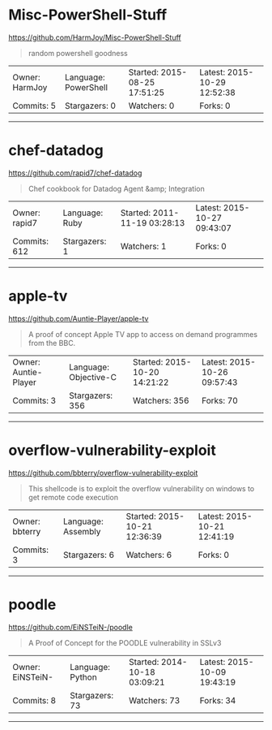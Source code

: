 # Misc-PowerShell-Stuff

https://github.com/HarmJoy/Misc-PowerShell-Stuff
<blockquote>
random powershell goodness
</blockquote>

<table>
<tr><td>Owner: HarmJoy</td>
    <td>Language: PowerShell</td>
    <td>Started: 2015-08-25 17:51:25</td>
    <td>Latest: 2015-10-29 12:52:38</td></tr>
<tr><td>Commits: 5</td>
    <td>Stargazers: 0</td>
    <td>Watchers: 0</td>
    <td>Forks: 0</td></tr>
</table>

---

# chef-datadog

https://github.com/rapid7/chef-datadog
<blockquote>
Chef cookbook for Datadog Agent &amp;amp; Integration
</blockquote>

<table>
<tr><td>Owner: rapid7</td>
    <td>Language: Ruby</td>
    <td>Started: 2011-11-19 03:28:13</td>
    <td>Latest: 2015-10-27 09:43:07</td></tr>
<tr><td>Commits: 612</td>
    <td>Stargazers: 1</td>
    <td>Watchers: 1</td>
    <td>Forks: 0</td></tr>
</table>

---

# apple-tv

https://github.com/Auntie-Player/apple-tv
<blockquote>
A proof of concept Apple TV app to access on demand programmes from the BBC. 
</blockquote>

<table>
<tr><td>Owner: Auntie-Player</td>
    <td>Language: Objective-C</td>
    <td>Started: 2015-10-20 14:21:22</td>
    <td>Latest: 2015-10-26 09:57:43</td></tr>
<tr><td>Commits: 3</td>
    <td>Stargazers: 356</td>
    <td>Watchers: 356</td>
    <td>Forks: 70</td></tr>
</table>

---

# overflow-vulnerability-exploit

https://github.com/bbterry/overflow-vulnerability-exploit
<blockquote>
This shellcode is to exploit the overflow vulnerability on windows to get remote code execution
</blockquote>

<table>
<tr><td>Owner: bbterry</td>
    <td>Language: Assembly</td>
    <td>Started: 2015-10-21 12:36:39</td>
    <td>Latest: 2015-10-21 12:41:19</td></tr>
<tr><td>Commits: 3</td>
    <td>Stargazers: 6</td>
    <td>Watchers: 6</td>
    <td>Forks: 0</td></tr>
</table>

---

# poodle

https://github.com/EiNSTeiN-/poodle
<blockquote>
A Proof of Concept for the POODLE vulnerability in SSLv3
</blockquote>

<table>
<tr><td>Owner: EiNSTeiN-</td>
    <td>Language: Python</td>
    <td>Started: 2014-10-18 03:09:21</td>
    <td>Latest: 2015-10-09 19:43:19</td></tr>
<tr><td>Commits: 8</td>
    <td>Stargazers: 73</td>
    <td>Watchers: 73</td>
    <td>Forks: 34</td></tr>
</table>

---

